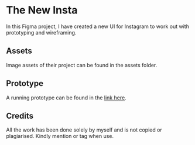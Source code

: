 # The New Insta
In this Figma project, I have created a new UI for Instagram to work out with prototyping and wireframing. 

## Assets
Image assets of their project can be found in the assets folder.

## Prototype
A running prototype can be found in the [link here](https://www.figma.com/proto/aS1H8VEaOAGpWSzXmURJfA/The-New-Instagram?node-id=6-31&p=f&t=ic8zSSHrxLj1Du7C-1&scaling=scale-down&content-scaling=fixed&page-id=3%3A46&starting-point-node-id=6%3A31&show-proto-sidebar=1). 

## Credits
All the work has been done solely by myself and is not copied or plagiarised. Kindly mention or tag when use.

